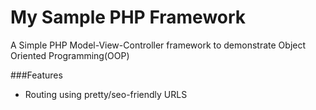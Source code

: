 # My Sample PHP Framework #
A Simple PHP Model-View-Controller framework to demonstrate Object Oriented Programming(OOP)

###Features
* Routing using pretty/seo-friendly URLS